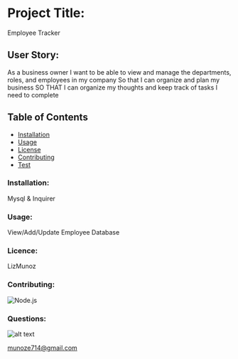 # Project Title:
Employee Tracker

## User Story:

As a business owner
I want to be able to view and manage the departments, roles, and employees in my company
So that I can organize and plan my business
SO THAT I can organize my thoughts and keep track of tasks I need to complete


## Table of Contents

* [Installation](#Installation)
* [Usage](#Usage)
* [License](#License)
* [Contributing](#Contributing)
* [Test](#Test)

### Installation:
Mysql & Inquirer

### Usage:
View/Add/Update Employee Database

### Licence:
LizMunoz

### Contributing:
![Node.js](https://img.shields.io/badge/Contributor%20Covenant-v2.0%20adopted-ff69b4.svg)


### Questions:

![alt text](https://avatars0.githubusercontent.com/u/59346164?v=4)

[munoze714@gmail.com
](munoze714@gmail.com)
